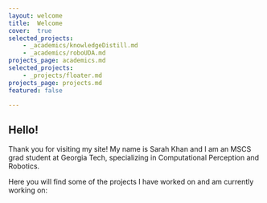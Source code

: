 ```yaml
---
layout: welcome
title:  Welcome
cover:  true
selected_projects:
    - _academics/knowledgeDistill.md
    - _academics/roboUDA.md
projects_page: academics.md
selected_projects:
    - _projects/floater.md
projects_page: projects.md
featured: false

---
```


## Hello!
Thank you for visiting my site!  My name is Sarah Khan and I am an MSCS grad student at Georgia Tech, specializing in Computational Perception and Robotics.  

Here you will find some of the projects I have worked on and am currently working on:

<!--projects-->


